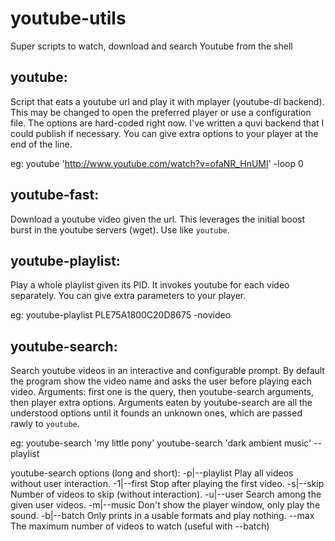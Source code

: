 youtube-utils
=============

Super scripts to watch, download and search Youtube from the shell

youtube:
--
Script that eats a youtube url and play it with mplayer (youtube-dl backend).
This may be changed to open the preferred player or use a configuration file.
The options are hard-coded right now. I've written a quvi backend that I could
publish if necessary. You can give extra options to your player at the end of the line.

eg:
    youtube 'http://www.youtube.com/watch?v=ofaNR_HnUMI' -loop 0

youtube-fast:
--
Download a youtube video given the url. This leverages the initial boost burst
in the youtube servers (wget). Use like `youtube`.


youtube-playlist:
--
Play a whole playlist given its PID. It invokes youtube for each video
separately. You can give extra parameters to your player.

eg:
    youtube-playlist PLE75A1800C20D8675 -novideo


youtube-search:
--
Search youtube videos in an interactive and configurable prompt. By default the program show the video name and asks the user before playing each video. Arguments: first one is the query, then youtube-search arguments, then player extra options. Arguments eaten by youtube-search are all the understood options until it founds an unknown ones, which are passed rawly to `youtube`.

eg:
    youtube-search 'my little pony'
    youtube-search 'dark ambient music' --playlist

youtube-search options (long and short):
    -p|--playlist
        Play all videos without user interaction.
    -1|--first
        Stop after playing the first video.
    -s|--skip
        Number of videos to skip (without interaction).
    -u|--user
        Search among the given user videos.
    -m|--music
        Don't show the player window, only play the sound.
    -b|--batch
        Only prints in a usable formats and play nothing.
    --max
        The maximum number of videos to watch (useful with --batch)
